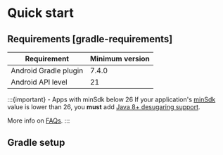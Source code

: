 # Quick start

## Requirements [gradle-requirements]

| Requirement           | Minimum version |
|-----------------------|-----------------|
| Android Gradle plugin | 7.4.0           |
| Android API level     | 21              |

:::{important} - Apps with minSdk below 26
If your application's [minSdk](https://developer.android.com/studio/publish/versioning#minsdk) value is lower than 26, you **must** add [Java 8+ desugaring support](https://developer.android.com/studio/write/java8-support#library-desugaring).

More info on [FAQs](faq.md#why-desugaring).
:::

## Gradle setup

